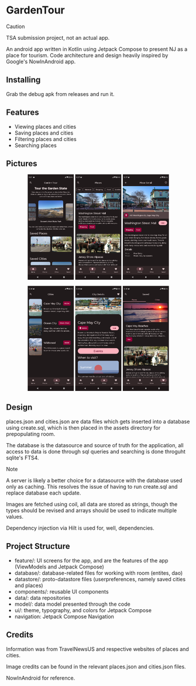 # GardenTour

> [!CAUTION]
> TSA submission project, not an actual app.

An android app written in Kotlin using Jetpack Compose to present NJ as a place for tourism.
Code architecture and design heavily inspired by Google's NowInAndroid app.

## Installing

Grab the debug apk from releases and run it.

## Features

*   Viewing places and cities
*   Saving places and cities
*   Filtering places and cities
*   Searching places

## Pictures

<p align="center">
    <img src="pictures/home_screen.png" alt="Home Screen" width="25%">
    <img src="pictures/place_screen.png" alt="Place Screen" width="25%">
    <img src="pictures/place_detail.png" alt="Place Details" width="25%">
</p>
<p align="center">
    <img src="pictures/cities_screen.png" alt="Cities Screen" width="25%">
    <img src="pictures/city_detail.png" alt="City Details" width="25%">
    <img src="pictures/saved_screen.png" alt="Saved Screen" width="25%">
</p>


## Design

places.json and cities.json are data files which gets inserted into a database
using create.sql, which is then placed in the assets directory for prepopulating room.

The database is the datasource and source of truth for the application, all access
to data is done through sql queries and searching is done throguht sqlite's FTS4.

> [!NOTE]
> A server is likely a better choice for a datasource with the database used only as caching.
> This resolves the issue of having to run create.sql and replace database each update.

Images are fetched using coil, all data are stored as strings, though the types should be revised
and arrays should be used to indicate multiple values.

Dependency injection via Hilt is used for, well, dependencies.

## Project Structure

*   feature/: UI screens for the app, and are the features of the app (ViewModels and Jetpack Compose)
*   database/: database-related files for working with room (entites, dao)
*   datastore/: proto-datastore files (userpreferences, namely saved cities and places)
*   components/: reusable UI components
*   data/: data repositories
*   model/: data model presented through the code
*   ui/: theme, typography, and colors for Jetpack Compose
*   navigation: Jetpack Compose Navigation

## Credits

Information was from TravelNewsUS and respective websites of places and cities.

Image credits can be found in the relevant places.json and cities.json files.

NowInAndroid for reference.

